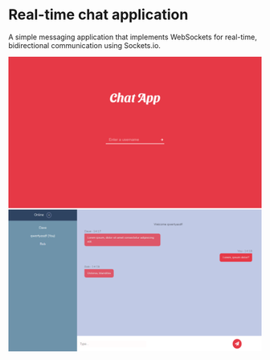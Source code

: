 # Real-time chat application
A simple messaging application that implements WebSockets for real-time, bidirectional communication using Sockets.io.

<img src="./images/Login.png" width="1000"><img src="./images/Chat.png" width="1000">
